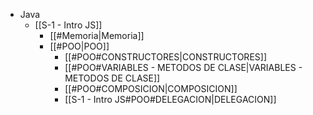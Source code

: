 - Java
	- [[S-1 - Intro JS]]
		- [[#Memoria|Memoria]]
		- [[#POO|POO]]
			- [[#POO#CONSTRUCTORES|CONSTRUCTORES]]
			- [[#POO#VARIABLES - METODOS DE CLASE|VARIABLES - METODOS DE CLASE]]
			- [[#POO#COMPOSICION|COMPOSICION]]
			- [[S-1 - Intro JS#POO#DELEGACION|DELEGACION]]


